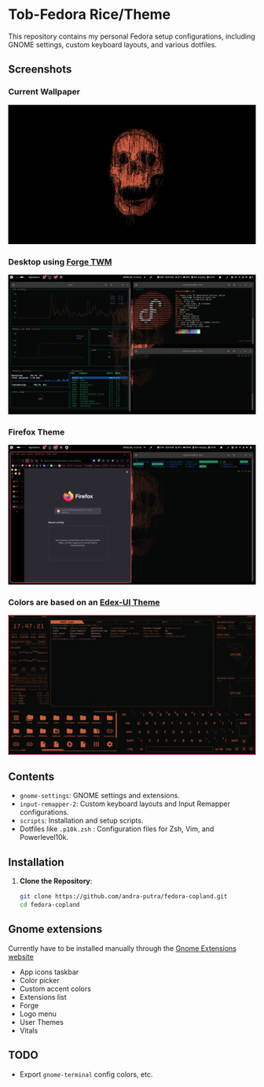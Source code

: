 # Tob-Fedora Rice/Theme

This repository contains my personal Fedora setup configurations, including GNOME settings, custom keyboard layouts, and various dotfiles. 

## Screenshots

### Current Wallpaper
![Current wallpaper](wallpapers/orangeautoflame_wpp.png)

### Desktop using [Forge TWM](https://github.com/forge-ext/forge)
![Screenshot](screenshots/fedora-copland-screenshot.png)

### Firefox Theme
![Firefox Theme](screenshots/fedora-copland-firefox.png)

### Colors are based on an [Edex-UI Theme](https://github.com/GitSquared/edex-ui/blob/master/media/screenshot_blade.png)
![edex-ui](screenshots/edex-ui.png)

## Contents

- `gnome-settings`: GNOME settings and extensions.
- `input-remapper-2`: Custom keyboard layouts and Input Remapper configurations.
- `scripts`: Installation and setup scripts.
- Dotfiles like `.p10k.zsh` : Configuration files for Zsh, Vim, and Powerlevel10k.

## Installation

1. **Clone the Repository**:
   ```bash
   git clone https://github.com/andra-putra/fedora-copland.git
   cd fedora-copland


## Gnome extensions
Currently have to be installed manually through the [Gnome Extensions website](https://extensions.gnome.org)
- App icons taskbar
- Color picker
- Custom accent colors
- Extensions list
- Forge
- Logo menu
- User Themes
- Vitals

## TODO
- Export `gnome-terminal` config colors, etc.
